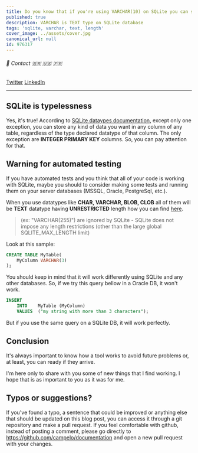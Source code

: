 ```yaml
---
title: Do you know that if you're using VARCHAR(10) on SQLite you can store 1-million characters anyway?
published: true
description: VARCHAR is TEXT type on SQLite database
tags: 'sqlite, varchar, text, length'
cover_image: ../assets/cover.jpg
canonical_url: null
id: 976317
---
```


###### :postbox: Contact :brazil: :us: :fr:

[Twitter](https://twitter.com/campelo87)
[LinkedIn](https://www.linkedin.com/in/flavio-campelo/?locale=en_US)

---

## SQLite is typelessness

Yes, it's true! According to [SQLite dataypes documentation](https://sqlite.org/datatypes.html), except only one exception, you can store any kind of data you want in any column of any table, regardless of the type declared datatype of that column. The only exception are **INTEGER PRIMARY KEY** columns. So, you can pay attention for that.

## Warning for automated testing

If you have automated tests and you think that all of your code is working with SQLite, maybe you should to consider making some tests and running them on your server databases (MSSQL, Oracle, PostgreSql, etc.).

When you use datatypes like **CHAR, VARCHAR, BLOB, CLOB** all of them will be **TEXT** datatype having **UNRESTRICTED** length how you can find [here](https://www.sqlite.org/datatype3.html). 

> (ex: "VARCHAR(255)") are ignored by SQLite - SQLite does not impose any length restrictions (other than the large global SQLITE_MAX_LENGTH limit)

Look at this sample: 

```SQL
CREATE TABLE MyTable(
    MyColumn VARCHAR(3)
);
```

You should keep in mind that it will work differently using SQLite and any other databases. So, if we try this query bellow in a Oracle DB, it won't work.

```SQL
INSERT 
    INTO    MyTable (MyColumn) 
    VALUES  ("my string with more than 3 characters");
```

But if you use the same query on a SQLite DB, it will work perfectly.

## Conclusion

It's always important to know how a tool works to avoid future problems or, at least, you can ready if they arrive. 

I'm here only to share with you some of new things that I find working. I hope that is as important to you as it was for me.

## Typos or suggestions?

If you've found a typo, a sentence that could be improved or anything else that should be updated on this blog post, you can access it through a git repository and make a pull request. If you feel comfortable with github, instead of posting a comment, please go directly to https://github.com/campelo/documentation and open a new pull request with your changes.